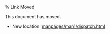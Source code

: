 % Link Moved

This document has moved.

* New location: [manpages/man1/dispatch.html](manpages/man1/dispatch.html)

